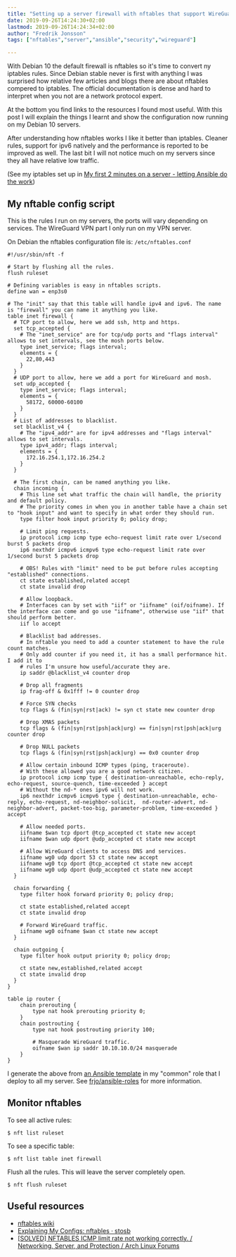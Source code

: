 ```yaml
---
title: "Setting up a server firewall with nftables that support WireGuard VPN"
date: 2019-09-26T14:24:30+02:00
lastmod: 2019-09-26T14:24:34+02:00
author: "Fredrik Jonsson"
tags: ["nftables","server","ansible","security","wireguard"]

---
```


With Debian 10 the default firewall is nftables so it's time to convert ny iptables rules. Since Debian stable never is first with anything I was surprised how relative few articles and blogs there are about nftables compered to iptables. The official documentation is dense and hard to interpret when you not are a network protocol expert.

At the bottom you find links to the resources I found most useful. With this post I will explain the things I learnt and show the configuration now running on my Debian 10 servers.

After understanding how nftables works I like it better than iptables. Cleaner rules, support for ipv6 natively and the performance is reported to be improved as well. The last bit I will not notice much on my servers since they all have relative low traffic.

(See my iptables set up in [My first 2 minutes on a server - letting Ansible do the work](/post/2016/06/23/my-first-2-minutes-on-a-server-letting-ansible-do-the-work/))


## My nftable config script

This is the rules I run on my servers, the ports will vary depending on services. The WireGuard VPN part I only run on my VPN server.

On Debian the nftables configuration file is: `/etc/nftables.conf`

~~~~
#!/usr/sbin/nft -f

# Start by flushing all the rules.
flush ruleset

# Defining variables is easy in nftables scripts.
define wan = enp3s0

# The "init" say that this table will handle ipv4 and ipv6. The name is "firewall" you can name it anything you like.
table inet firewall {
  # TCP port to allow, here we add ssh, http and https.
  set tcp_accepted {
    # The "inet_service" are for tcp/udp ports and "flags interval" allows to set intervals, see the mosh ports below.
    type inet_service; flags interval;
    elements = {
      22,80,443
    }
  }
  # UDP port to allow, here we add a port for WireGuard and mosh.
  set udp_accepted {
    type inet_service; flags interval;
    elements = {
      58172, 60000-60100
    }
  }
  # List of addresses to blacklist.
  set blacklist_v4 {
    # The "ipv4_addr" are for ipv4 addresses and "flags interval" allows to set intervals.
    type ipv4_addr; flags interval;
    elements = {
      172.16.254.1,172.16.254.2
    }
  }

  # The first chain, can be named anything you like.
  chain incoming {
    # This line set what traffic the chain will handle, the priority and default policy.
    # The priority comes in when you in another table have a chain set to "hook input" and want to specify in what order they should run.
    type filter hook input priority 0; policy drop;

    # Limit ping requests.
    ip protocol icmp icmp type echo-request limit rate over 1/second burst 5 packets drop
    ip6 nexthdr icmpv6 icmpv6 type echo-request limit rate over 1/second burst 5 packets drop

    # OBS! Rules with "limit" need to be put before rules accepting "established" connections.
    ct state established,related accept
    ct state invalid drop

    # Allow loopback.
    # Interfaces can by set with "iif" or "iifname" (oif/oifname). If the interface can come and go use "iifname", otherwise use "iif" that should perform better.
    iif lo accept

    # Blacklist bad addresses.
    # In nftable you need to add a counter statement to have the rule count matches.
    # Only add counter if you need it, it has a small performance hit. I add it to
    # rules I'm unsure how useful/accurate they are.
    ip saddr @blacklist_v4 counter drop

    # Drop all fragments
    ip frag-off & 0x1fff != 0 counter drop

    # Force SYN checks
    tcp flags & (fin|syn|rst|ack) != syn ct state new counter drop

    # Drop XMAS packets
    tcp flags & (fin|syn|rst|psh|ack|urg) == fin|syn|rst|psh|ack|urg counter drop

    # Drop NULL packets
    tcp flags & (fin|syn|rst|psh|ack|urg) == 0x0 counter drop

    # Allow certain inbound ICMP types (ping, traceroute).
    # With these allowed you are a good network citizen.
    ip protocol icmp icmp type { destination-unreachable, echo-reply, echo-request, source-quench, time-exceeded } accept
    # Without the nd-* ones ipv6 will not work.
    ip6 nexthdr icmpv6 icmpv6 type { destination-unreachable, echo-reply, echo-request, nd-neighbor-solicit,  nd-router-advert, nd-neighbor-advert, packet-too-big, parameter-problem, time-exceeded } accept

    # Allow needed ports.
    iifname $wan tcp dport @tcp_accepted ct state new accept
    iifname $wan udp dport @udp_accepted ct state new accept

    # Allow WireGuard clients to access DNS and services.
    iifname wg0 udp dport 53 ct state new accept
    iifname wg0 tcp dport @tcp_accepted ct state new accept
    iifname wg0 udp dport @udp_accepted ct state new accept
  }

  chain forwarding {
    type filter hook forward priority 0; policy drop;

    ct state established,related accept
    ct state invalid drop

    # Forward WireGuard traffic.
    iifname wg0 oifname $wan ct state new accept
  }

  chain outgoing {
    type filter hook output priority 0; policy drop;

    ct state new,established,related accept
    ct state invalid drop
  }
}

table ip router {
    chain prerouting {
        type nat hook prerouting priority 0;
    }
    chain postrouting {
        type nat hook postrouting priority 100;

        # Masquerade WireGuard traffic.
        oifname $wan ip saddr 10.10.10.0/24 masquerade
    }
}
~~~~

I generate the above from [an Ansible template](https://github.com/frjo/ansible-roles/blob/master/common/templates/etc/nftables.conf.j2) in my "common" role that I deploy to all my server. See [frjo/ansible-roles](https://github.com/frjo/ansible-roles) for more information.


## Monitor nftables

To see all active rules:

~~~~
$ nft list ruleset
~~~~

To see a specific table:

~~~~
$ nft list table inet firewall
~~~~

Flush all the rules. This will leave the server completely open.

~~~~
$ nft flush ruleset
~~~~


## Useful resources

* [nftables wiki](https://wiki.nftables.org/)
* [Explaining My Configs: nftables · stosb](https://stosb.com/blog/explaining-my-configs-nftables/)
* [[SOLVED] NFTABLES ICMP limit rate not working correctly. / Networking, Server, and Protection / Arch Linux Forums](https://bbs.archlinux.org/viewtopic.php?id=238422)